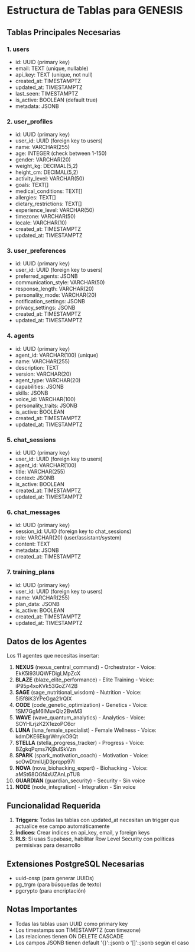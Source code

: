 # Estructura de Tablas para GENESIS

## Tablas Principales Necesarias

### 1. users
- id: UUID (primary key)
- email: TEXT (unique, nullable)
- api_key: TEXT (unique, not null)
- created_at: TIMESTAMPTZ
- updated_at: TIMESTAMPTZ
- last_seen: TIMESTAMPTZ
- is_active: BOOLEAN (default true)
- metadata: JSONB

### 2. user_profiles
- id: UUID (primary key)
- user_id: UUID (foreign key to users)
- name: VARCHAR(255)
- age: INTEGER (check between 1-150)
- gender: VARCHAR(20)
- weight_kg: DECIMAL(5,2)
- height_cm: DECIMAL(5,2)
- activity_level: VARCHAR(50)
- goals: TEXT[]
- medical_conditions: TEXT[]
- allergies: TEXT[]
- dietary_restrictions: TEXT[]
- experience_level: VARCHAR(50)
- timezone: VARCHAR(50)
- locale: VARCHAR(10)
- created_at: TIMESTAMPTZ
- updated_at: TIMESTAMPTZ

### 3. user_preferences
- id: UUID (primary key)
- user_id: UUID (foreign key to users)
- preferred_agents: JSONB
- communication_style: VARCHAR(50)
- response_length: VARCHAR(20)
- personality_mode: VARCHAR(20)
- notification_settings: JSONB
- privacy_settings: JSONB
- created_at: TIMESTAMPTZ
- updated_at: TIMESTAMPTZ

### 4. agents
- id: UUID (primary key)
- agent_id: VARCHAR(100) (unique)
- name: VARCHAR(255)
- description: TEXT
- version: VARCHAR(20)
- agent_type: VARCHAR(20)
- capabilities: JSONB
- skills: JSONB
- voice_id: VARCHAR(100)
- personality_traits: JSONB
- is_active: BOOLEAN
- created_at: TIMESTAMPTZ
- updated_at: TIMESTAMPTZ

### 5. chat_sessions
- id: UUID (primary key)
- user_id: UUID (foreign key to users)
- agent_id: VARCHAR(100)
- title: VARCHAR(255)
- context: JSONB
- is_active: BOOLEAN
- created_at: TIMESTAMPTZ
- updated_at: TIMESTAMPTZ

### 6. chat_messages
- id: UUID (primary key)
- session_id: UUID (foreign key to chat_sessions)
- role: VARCHAR(20) (user/assistant/system)
- content: TEXT
- metadata: JSONB
- created_at: TIMESTAMPTZ

### 7. training_plans
- id: UUID (primary key)
- user_id: UUID (foreign key to users)
- name: VARCHAR(255)
- plan_data: JSONB
- is_active: BOOLEAN
- created_at: TIMESTAMPTZ
- updated_at: TIMESTAMPTZ

## Datos de los Agentes

Los 11 agentes que necesitas insertar:

1. **NEXUS** (nexus_central_command) - Orchestrator - Voice: EkK5I93UQWFDigLMpZcX
2. **BLAZE** (blaze_elite_performance) - Elite Training - Voice: iP95p4xoKVk53GoZ742B
3. **SAGE** (sage_nutritional_wisdom) - Nutrition - Voice: 5l5f8iK3YPeGga21rQIX
4. **CODE** (code_genetic_optimization) - Genetics - Voice: 1SM7GgM6IMuvQlz2BwM3
5. **WAVE** (wave_quantum_analytics) - Analytics - Voice: SOYHLrjzK2X1ezoPC6cr
6. **LUNA** (luna_female_specialist) - Female Wellness - Voice: kdmDKE6EkgrWrrykO9Qt
7. **STELLA** (stella_progress_tracker) - Progress - Voice: BZgkqPqms7Kj9ulSkVzn
8. **SPARK** (spark_motivation_coach) - Motivation - Voice: scOwDtmlUjD3prqpp97I
9. **NOVA** (nova_biohacking_expert) - Biohacking - Voice: aMSt68OGf4xUZAnLpTU8
10. **GUARDIAN** (guardian_security) - Security - Sin voice
11. **NODE** (node_integration) - Integration - Sin voice

## Funcionalidad Requerida

1. **Triggers**: Todas las tablas con updated_at necesitan un trigger que actualice ese campo automáticamente
2. **Índices**: Crear índices en api_key, email, y foreign keys
3. **RLS**: Si usas Supabase, habilitar Row Level Security con políticas permisivas para desarrollo

## Extensiones PostgreSQL Necesarias
- uuid-ossp (para generar UUIDs)
- pg_trgm (para búsquedas de texto)
- pgcrypto (para encriptación)

## Notas Importantes
- Todas las tablas usan UUID como primary key
- Los timestamps son TIMESTAMPTZ (con timezone)
- Las relaciones tienen ON DELETE CASCADE
- Los campos JSONB tienen default '{}'::jsonb o '[]'::jsonb según el caso